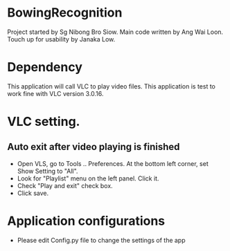 # BowingRecognition
Project started by Sg Nibong Bro Siow. Main code written by Ang Wai Loon. Touch up for usability by Janaka Low.

# Dependency
This application will call VLC to play video files. This application is test to work fine with VLC version 3.0.16.

# VLC setting.
## Auto exit after video playing is finished
- Open VLS, go to Tools .. Preferences. At the bottom left corner, set Show Setting to "All".
- Look for "Playlist" menu on the left panel. Click it.
- Check "Play and exit" check box.
- Click save.

# Application configurations
- Please edit Config.py file to change the settings of the app

